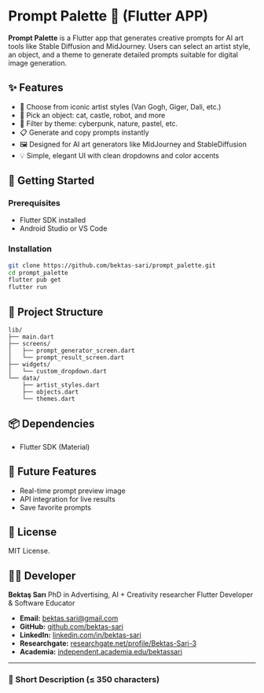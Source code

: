 # Prompt Palette 🎨 (Flutter APP)

**Prompt Palette** is a Flutter app that generates creative prompts for AI art tools like Stable Diffusion and MidJourney. 
Users can select an artist style, an object, and a theme to generate detailed prompts suitable for digital image generation.

## ✨ Features

* 🎨 Choose from iconic artist styles (Van Gogh, Giger, Dali, etc.)
* 🧱 Pick an object: cat, castle, robot, and more
* 🌌 Filter by theme: cyberpunk, nature, pastel, etc.
* 📋 Generate and copy prompts instantly
* 🖼️ Designed for AI art generators like MidJourney and StableDiffusion
* 💡 Simple, elegant UI with clean dropdowns and color accents

## 🚀 Getting Started

### Prerequisites

* Flutter SDK installed
* Android Studio or VS Code

### Installation

```bash
git clone https://github.com/bektas-sari/prompt_palette.git
cd prompt_palette
flutter pub get
flutter run
```

## 📁 Project Structure

```
lib/
├── main.dart
├── screens/
│   ├── prompt_generator_screen.dart
│   └── prompt_result_screen.dart
├── widgets/
│   └── custom_dropdown.dart
└── data/
    ├── artist_styles.dart
    ├── objects.dart
    └── themes.dart
```

## 📦 Dependencies

* Flutter SDK (Material)

## 🧠 Future Features

* Real-time prompt preview image
* API integration for live results
* Save favorite prompts

## 📄 License

MIT License.

## 👨‍💻 Developer

**Bektaş Sarı**
PhD in Advertising, AI + Creativity researcher
Flutter Developer & Software Educator

- **Email:** [bektas.sari@gmail.com](mailto:bektas.sari@gmail.com)  
- **GitHub:** [github.com/bektas-sari](https://github.com/bektas-sari)  
- **LinkedIn:** [linkedin.com/in/bektas-sari](https://www.linkedin.com/in/bektas-sari)  
- **Researchgate:** [researchgate.net/profile/Bektas-Sari-3](https://www.researchgate.net/profile/Bektas-Sari-3)  
- **Academia:** [independent.academia.edu/bektassari](https://independent.academia.edu/bektassari)

---

### 📌 Short Description (≤ 350 characters)

